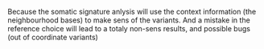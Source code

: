 Because the somatic signature anlysis will use the context information (the neighbourhood bases) to make sens of the variants. And a mistake in the reference choice will lead to a totaly non-sens results, and possible bugs (out of coordinate variants) 